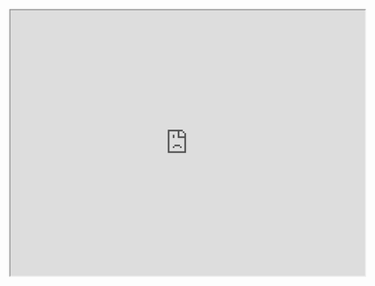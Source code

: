 <iframe src="https://drive.google.com/file/d/1MnM1G86_djDQJMUSYHAgp5-eGWJhmAJ8/preview" width="640" height="480" allow="autoplay"></iframe>
